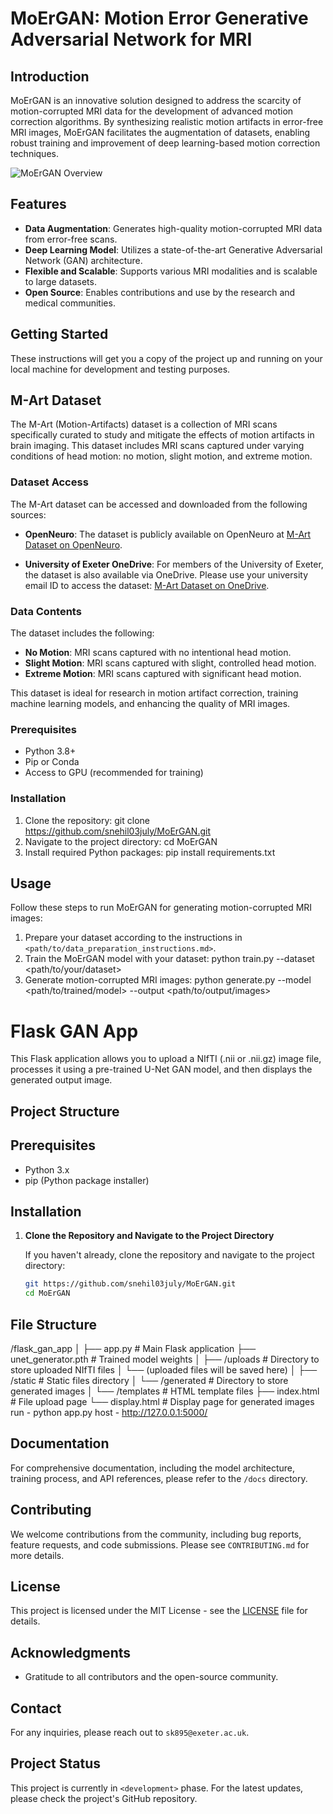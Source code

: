 # MoErGAN: Motion Error Generative Adversarial Network for MRI

## Introduction
MoErGAN is an innovative solution designed to address the scarcity of motion-corrupted MRI data for the development of advanced motion correction algorithms. By synthesizing realistic motion artifacts in error-free MRI images, MoErGAN facilitates the augmentation of datasets, enabling robust training and improvement of deep learning-based motion correction techniques.

![MoErGAN Overview](<path/to/overview_image.png>)

## Features
- **Data Augmentation**: Generates high-quality motion-corrupted MRI data from error-free scans.
- **Deep Learning Model**: Utilizes a state-of-the-art Generative Adversarial Network (GAN) architecture.
- **Flexible and Scalable**: Supports various MRI modalities and is scalable to large datasets.
- **Open Source**: Enables contributions and use by the research and medical communities.

## Getting Started
These instructions will get you a copy of the project up and running on your local machine for development and testing purposes.
## M-Art Dataset

The M-Art (Motion-Artifacts) dataset is a collection of MRI scans specifically curated to study and mitigate the effects of motion artifacts in brain imaging. This dataset includes MRI scans captured under varying conditions of head motion: no motion, slight motion, and extreme motion.

### Dataset Access

The M-Art dataset can be accessed and downloaded from the following sources:

- **OpenNeuro**: The dataset is publicly available on OpenNeuro at [M-Art Dataset on OpenNeuro](https://openneuro.org/datasets/ds004173/versions/1.0.2).
  
- **University of Exeter OneDrive**: For members of the University of Exeter, the dataset is also available via OneDrive. Please use your university email ID to access the dataset: [M-Art Dataset on OneDrive](https://universityofexeteruk-my.sharepoint.com/:f:/g/personal/sk895_exeter_ac_uk/EiAEft9oryhAhJXbj6lJJGsBD_HwZK5J7WF0QcxLlNwOfg?e=4zsWv3).

### Data Contents

The dataset includes the following:

- **No Motion**: MRI scans captured with no intentional head motion.
- **Slight Motion**: MRI scans captured with slight, controlled head motion.
- **Extreme Motion**: MRI scans captured with significant head motion.

This dataset is ideal for research in motion artifact correction, training machine learning models, and enhancing the quality of MRI images.

### Prerequisites
- Python 3.8+
- Pip or Conda
- Access to GPU (recommended for training)

### Installation
1. Clone the repository: git clone https://github.com/snehil03july/MoErGAN.git
2. Navigate to the project directory: cd MoErGAN
3. Install required Python packages: pip install requirements.txt

## Usage
Follow these steps to run MoErGAN for generating motion-corrupted MRI images:

1. Prepare your dataset according to the instructions in `<path/to/data_preparation_instructions.md>`.
2. Train the MoErGAN model with your dataset: python train.py --dataset <path/to/your/dataset>
3. Generate motion-corrupted MRI images: python generate.py --model <path/to/trained/model> --output <path/to/output/images>

# Flask GAN App

This Flask application allows you to upload a NIfTI (.nii or .nii.gz) image file, processes it using a pre-trained U-Net GAN model, and then displays the generated output image.

## Project Structure

## Prerequisites

- Python 3.x
- pip (Python package installer)

## Installation

1. **Clone the Repository and Navigate to the Project Directory**

   If you haven't already, clone the repository and navigate to the project directory:

   ```bash
   git https://github.com/snehil03july/MoErGAN.git
   cd MoErGAN
## File Structure
/flask_gan_app
│
├── app.py                        # Main Flask application
├── unet_generator.pth            # Trained model weights
│
├── /uploads                      # Directory to store uploaded NIfTI files
│   └── (uploaded files will be saved here)
│
├── /static                       # Static files directory
│   └── /generated                # Directory to store generated images
│
└── /templates                    # HTML template files
    ├── index.html                # File upload page
    └── display.html              # Display page for generated images
run - python app.py
host - http://127.0.0.1:5000/

## Documentation
For comprehensive documentation, including the model architecture, training process, and API references, please refer to the `/docs` directory.

## Contributing
We welcome contributions from the community, including bug reports, feature requests, and code submissions. Please see `CONTRIBUTING.md` for more details.

## License
This project is licensed under the MIT License - see the [LICENSE](LICENSE) file for details.

## Acknowledgments
- Gratitude to all contributors and the open-source community.

## Contact
For any inquiries, please reach out to `sk895@exeter.ac.uk`.

## Project Status
This project is currently in `<development>` phase. For the latest updates, please check the project's GitHub repository.





